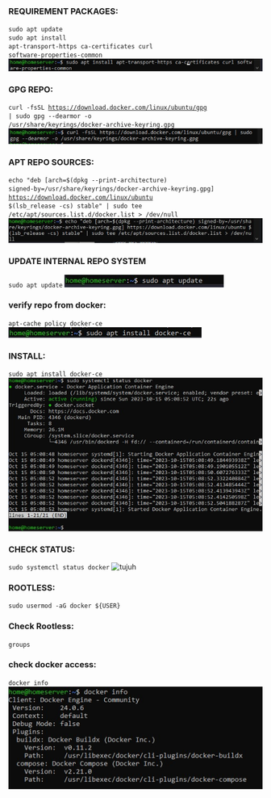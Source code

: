 ### REQUIREMENT PACKAGES:
<code>sudo apt update</code>
<br/>
<code>sudo apt install apt-transport-https ca-certificates curl software-properties-common</code>
<br/>
![satu](img/docker/1.jpg)

### GPG REPO:
<code>curl -fsSL https://download.docker.com/linux/ubuntu/gpg | sudo gpg --dearmor -o /usr/share/keyrings/docker-archive-keyring.gpg</code>
![dua](img/docker/2.jpg)

### APT REPO SOURCES:
<code>echo "deb [arch=$(dpkg --print-architecture) signed-by=/usr/share/keyrings/docker-archive-keyring.gpg] https://download.docker.com/linux/ubuntu $(lsb_release -cs) stable" | sudo tee /etc/apt/sources.list.d/docker.list > /dev/null</code>
![tiga](img/docker/3.jpg)

### UPDATE INTERNAL REPO SYSTEM
<code>sudo apt update</code>
![empat](img/docker/4.jpg)

### verify repo from docker:
<code>apt-cache policy docker-ce</code>
![lima](img/docker/5.jpg)

### INSTALL:
<code>sudo apt install docker-ce</code>
![enam](img/docker/6.jpg)

### CHECK STATUS:
<code>sudo systemctl status docker</code>
![tujuh](img/docker/7.jpg)

### ROOTLESS:
<code>sudo usermod -aG docker ${USER}</code>

### Check Rootless:
<code>groups</code>

### check docker access:
<code>docker info</code>
![delapan](img/docker/8.jpg)